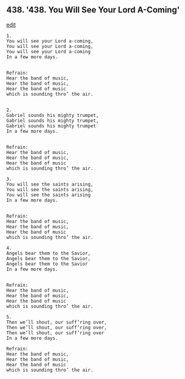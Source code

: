 
## 438.  '438. You Will See Your Lord A-Coming'
[edit](https://docs.google.com/document/d/1NdILcDfVyfxLsnaH6MXVmQ5dAVyCIDDj/edit?mode=html)






    1.
    You will see your Lord a-coming,
    You will see your Lord a-coming,
    You will see your Lord a-coming
    In a few more days.


    Refrain:
    Hear the band of music,
    Hear the band of music,
    Hear the band of music
    which is sounding thro’ the air.


    2.
    Gabriel sounds his mighty trumpet,
    Gabriel sounds his mighty trumpet,
    Gabriel sounds his mighty trumpet
    In a few more days.


    Refrain:
    Hear the band of music,
    Hear the band of music,
    Hear the band of music
    which is sounding thro’ the air.

    3.
    You will see the saints arising,
    You will see the saints arising,
    You will see the saints arising
    In a few more days.


    Refrain:
    Hear the band of music,
    Hear the band of music,
    Hear the band of music
    which is sounding thro’ the air.

    4.
    Angels bear them to the Savior,
    Angels bear them to the Savior,
    Angels bear them to the Savior
    In a few more days.


    Refrain:
    Hear the band of music,
    Hear the band of music,
    Hear the band of music
    which is sounding thro’ the air.

    5.
    Then we’ll shout, our suff’ring over,
    Then we’ll shout, our suff’ring over,
    Then we’ll shout, our suff’ring over
    In a few more days.

    Refrain:
    Hear the band of music,
    Hear the band of music,
    Hear the band of music
    which is sounding thro’ the air.

